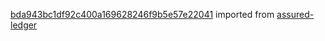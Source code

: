 [bda943bc1df92c400a169628246f9b5e57e22041](https://github.com/insolar/assured-ledger/commit/bda943bc1df92c400a169628246f9b5e57e22041) imported from [assured-ledger](https://github.com/insolar/assured-ledger)
